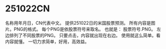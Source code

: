 # 251022CN
名称用年月日，CN代表中文。
提供251022日的米国股票预测。
所有内容是图片。PNG的格式。
每个PNG是依股票符号来取名。
也就是： 股票符号.PNG。
左边排列了不同股票的PNG。
只要点击，内容就出现在右边。
使用就这么简单。看内容就懂。
一切力求简单，好用，高效益。
